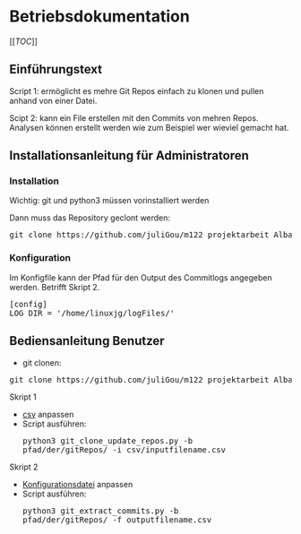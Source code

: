 # Betriebsdokumentation
[[_TOC_]]
## Einführungstext 

Script 1: ermöglicht es mehre Git Repos einfach zu klonen und pullen anhand von einer Datei.

Scipt 2: kann ein File erstellen mit den Commits von mehren Repos. Analysen können erstellt werden wie zum Beispiel wer wieviel gemacht hat.

## Installationsanleitung für Administratoren

### Installation
Wichtig: git und python3 müssen vorinstalliert werden

Dann muss das Repository geclont werden:
<pre>git clone https://github.com/juliGou/m122_projektarbeit_Albanese_Goudsmit.git</pre>

### Konfiguration

Im Konfigfile kann der Pfad für den Output des Commitlogs angegeben werden. Betrifft Skript 2.
<pre>[config]
LOG_DIR = '/home/linuxjg/logFiles/'</pre>

## Bediensanleitung Benutzer

- git clonen:
<pre>git clone https://github.com/juliGou/m122_projektarbeit_Albanese_Goudsmit.git</pre>

Skript 1
- [csv](https://github.com/juliGou/m122_projektarbeit_Albanese_Goudsmit/master/bin/inputFile.csv) anpassen
- Script ausführen: <pre>python3 git_clone_update_repos.py -b pfad/der/gitRepos/ -i csv/inputfilename.csv</pre>

Skript 2
- [Konfigurationsdatei](https://github.com/juliGou/m122_projektarbeit_Albanese_Goudsmit/master/etc/config.conf) anpassen
- Script ausführen: <pre>python3 git_extract_commits.py -b pfad/der/gitRepos/ -f outputfilename.csv</pre>


